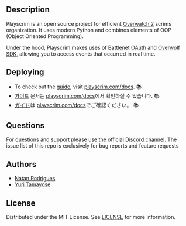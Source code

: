 ## Description
Playscrim is an open source project for efficient [Overwatch 2](https://playoverwatch.com) scrims organization. It uses modern Python and combines elements of OOP (Object Oriented Programming).

Under the hood, Playscrim makes uses of [Battlenet OAuth](https://develop.battle.net/documentation/guides/using-oauth) and [Overwolf SDK](https://overwolf.com), allowing you to access events that occurred in real time.

## Deploying
* To check out the [guide](https://playscrim.com/docs), visit [playscrim.com/docs](https://playscrim.com/docs). :books:
* [가이드](https://playscrim.com/docs) 문서는 [playscrim.com/docs](https://playscrim.com/docs)에서 확인하실 수 있습니다. :books:
* [ガイド](https://playscrim.com/docs)は [playscrim.com/docs](https://playscrim.com/docs)でご確認ください。 :books:

## Questions
For questions and support please use the official [Discord channel](https://playscrim.com/discord). The issue list of this repo is exclusively for bug reports and feature requests

## Authors
- [Natan Rodrigues](https://github.com/natanrce)
- [Yuri Tamayose](https://github.com/tayox)

## License
Distributed under the MIT License. See [LICENSE](./LICENSE) for more information.
